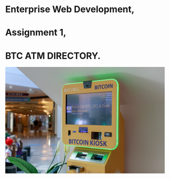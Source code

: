 # Enterprise Web Development, 
# Assignment 1,
# BTC ATM DIRECTORY.

![](/public/images/btc_atm_1.png)
